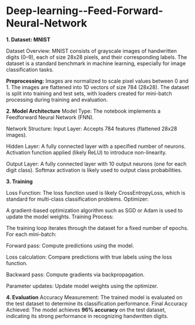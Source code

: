 # Deep-learning--Feed-Forward-Neural-Network


**1. Dataset: MNIST**

Dataset Overview:
MNIST consists of grayscale images of handwritten digits (0–9), each of size 28x28 pixels, and their corresponding labels.
The dataset is a standard benchmark in machine learning, especially for image classification tasks.

**Preprocessing:**
Images are normalized to scale pixel values between 0 and 1.
The images are flattened into 1D vectors of size 784 (28x28).
The dataset is split into training and test sets, with loaders created for mini-batch processing during training and evaluation.

**2. Model Architecture**
Model Type:
The notebook implements a Feedforward Neural Network (FNN).

Network Structure:
Input Layer: Accepts 784 features (flattened 28x28 images).

Hidden Layer:
A fully connected layer with a specified number of neurons.
Activation function applied (likely ReLU) to introduce non-linearity.

Output Layer:
A fully connected layer with 10 output neurons (one for each digit class).
Softmax activation is likely used to output class probabilities.

**3. Training**

Loss Function:
The loss function used is likely CrossEntropyLoss, which is standard for multi-class classification problems.
Optimizer:

A gradient-based optimization algorithm such as SGD or Adam is used to update the model weights.
Training Process:

The training loop iterates through the dataset for a fixed number of epochs.
For each mini-batch:

Forward pass: Compute predictions using the model.

Loss calculation: Compare predictions with true labels using the loss function.

Backward pass: Compute gradients via backpropagation.

Parameter updates: Update model weights using the optimizer.

**4. Evaluation**
Accuracy Measurement:
The trained model is evaluated on the test dataset to determine its classification performance.
Final Accuracy Achieved: The model achieves **96% accuracy** on the test dataset, indicating its strong performance in recognizing handwritten digits.
